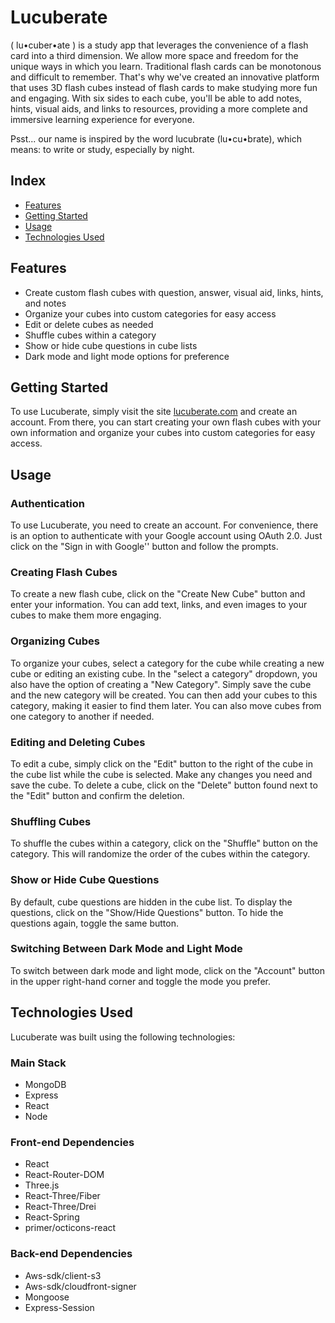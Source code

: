 # Lucuberate

( lu•cuber•ate ) is a study app that leverages the convenience of a flash card into a third dimension. We allow more space and freedom for the unique ways in which you learn. Traditional flash cards can be monotonous and difficult to remember. That's why we've created an innovative platform that uses 3D flash cubes instead of flash cards to make studying more fun and engaging. With six sides to each cube, you'll be able to add notes, hints, visual aids, and links to resources, providing a more complete and immersive learning experience for everyone.

Psst... our name is inspired by the word lucubrate (lu•cu•brate), which means: to write or study, especially by night.

## Index
- [Features](#features)
- [Getting Started](#getting-started)
- [Usage](#usage)
- [Technologies Used](#technologies-used)

## Features

* Create custom flash cubes with question, answer, visual aid, links, hints, and notes
* Organize your cubes into custom categories for easy access
* Edit or delete cubes as needed
* Shuffle cubes within a category
* Show or hide cube questions in cube lists
* Dark mode and light mode options for preference

## Getting Started
To use Lucuberate, simply visit the site [lucuberate.com](https://www.lucuberate.com) and create an account. From there, you can start creating your own flash cubes with your own information and organize your cubes into custom categories for easy access.

## Usage
### Authentication
To use Lucuberate, you need to create an account. For convenience, there is an option to authenticate with your Google account using OAuth 2.0. Just click on the "Sign in with Google'' button and follow the prompts.

### Creating Flash Cubes
To create a new flash cube, click on the "Create New Cube" button and enter your information. You can add text, links, and even images to your cubes to make them more engaging.

### Organizing Cubes
To organize your cubes, select a category for the cube while creating a new cube or editing an existing cube. In the "select a category" dropdown, you also have the option of creating a "New Category". Simply save the cube and the new category will be created. You can then add your cubes to this category, making it easier to find them later. You can also move cubes from one category to another if needed.

### Editing and Deleting Cubes
To edit a cube, simply click on the "Edit" button to the right of the cube in the cube list while the cube is selected. Make any changes you need and save the cube. To delete a cube, click on the "Delete" button found next to the "Edit" button and confirm the deletion.

### Shuffling Cubes
To shuffle the cubes within a category, click on the "Shuffle" button on the category. This will randomize the order of the cubes within the category.

### Show or Hide Cube Questions
By default, cube questions are hidden in the cube list. To display the questions, click on the "Show/Hide Questions" button. To hide the questions again, toggle the same button.

### Switching Between Dark Mode and Light Mode
To switch between dark mode and light mode, click on the "Account" button in the upper right-hand corner and toggle the mode you prefer.

## Technologies Used

Lucuberate was built using the following technologies:

### Main Stack
* MongoDB
* Express
* React
* Node

### Front-end Dependencies
* React
* React-Router-DOM
* Three.js
* React-Three/Fiber
* React-Three/Drei
* React-Spring
* primer/octicons-react

### Back-end Dependencies
* Aws-sdk/client-s3
* Aws-sdk/cloudfront-signer
* Mongoose
* Express-Session

